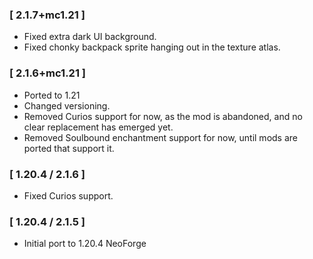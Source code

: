### [ 2.1.7+mc1.21 ]
- Fixed extra dark UI background.
- Fixed chonky backpack sprite hanging out in the texture atlas.

### [ 2.1.6+mc1.21 ]
- Ported to 1.21
- Changed versioning.
- Removed Curios support for now, as the mod is abandoned, and no clear replacement has emerged yet.
- Removed Soulbound enchantment support for now, until mods are ported that support it.

### [ 1.20.4 / 2.1.6 ]
- Fixed Curios support.

### [ 1.20.4 / 2.1.5 ]
- Initial port to 1.20.4 NeoForge
